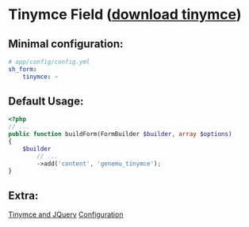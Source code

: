 # Tinymce Field ([download tinymce](http://www.tinymce.com/))

## Minimal configuration:

``` yml
# app/config/config.yml
sh_form:
    tinymce: ~
```

## Default Usage:

``` php
<?php
// ...
public function buildForm(FormBuilder $builder, array $options)
{
    $builder
        // ...
        ->add('content', 'genemu_tinymce');
}
```

## Extra:

[Tinymce and JQuery](Resources/doc/jquery/tinymce/jquery.md)
[Configuration](Resources/doc/jquery/tinymce/default.md)
